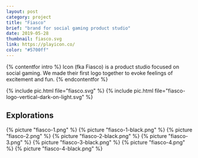 ```yaml
---
layout: post
category: project
title: "Fiasco"
brief: "brand for social gaming product studio"
date: 2019-05-28
thumbnail: fiasco.svg
link: https://playicon.co/
color: "#5700ff"
---
```


{% contentfor intro %}
Icon (fka Fiasco) is a product studio focused on social gaming. We made their first logo together to evoke feelings of excitement and fun.
{% endcontentfor %}

{% include pic.html file="fiasco.svg" %}
{% include pic.html file="fiasco-logo-vertical-dark-on-light.svg" %}

## Explorations

<div class="two-column">
	{% picture "fiasco-1.png" %}
	{% picture "fiasco-1-black.png" %}
	{% picture "fiasco-2.png" %}
	{% picture "fiasco-2-black.png" %}
	{% picture "fiasco-3.png" %}
	{% picture "fiasco-3-black.png" %}
	{% picture "fiasco-4.png" %}
	{% picture "fiasco-4-black.png" %}
</div>
